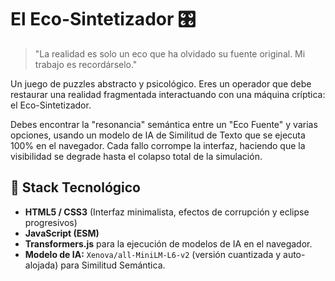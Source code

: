 # El Eco-Sintetizador 🎛️

> "La realidad es solo un eco que ha olvidado su fuente original. Mi trabajo es recordárselo."

Un juego de puzzles abstracto y psicológico. Eres un operador que debe restaurar una realidad fragmentada interactuando con una máquina críptica: el Eco-Sintetizador.

Debes encontrar la "resonancia" semántica entre un "Eco Fuente" y varias opciones, usando un modelo de IA de Similitud de Texto que se ejecuta 100% en el navegador. Cada fallo corrompe la interfaz, haciendo que la visibilidad se degrade hasta el colapso total de la simulación.

## 🚀 Stack Tecnológico

* **HTML5 / CSS3** (Interfaz minimalista, efectos de corrupción y eclipse progresivos)
* **JavaScript (ESM)**
* **Transformers.js** para la ejecución de modelos de IA en el navegador.
* **Modelo de IA:** `Xenova/all-MiniLM-L6-v2` (versión cuantizada y auto-alojada) para Similitud Semántica.
